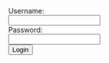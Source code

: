 <!DOCTYPE html>
<html>
<head>
    <title>Login</title>
</head>
<body>
    <form action="process.php" method="post">
        <label for="username">Username:</label><br>
        <input type="text" id="username" name="username"><br>
        <label for="password">Password:</label><br>
        <input type="password" id="password" name="password"><br>
        <input type="submit" value="Login">
    </form>
</body>
</html>
